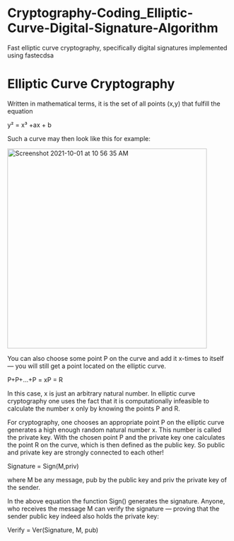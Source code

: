 # Cryptography-Coding_Elliptic-Curve-Digital-Signature-Algorithm
Fast elliptic curve cryptography, specifically digital signatures implemented using fastecdsa

# Elliptic Curve Cryptography

Written in mathematical terms, it is the set of all points (x,y) that fulfill the equation

y² = x³ +ax + b

Such a curve may then look like this for example:

<img width="451" alt="Screenshot 2021-10-01 at 10 56 35 AM" src="https://user-images.githubusercontent.com/57283161/135569938-b6144ec5-0049-40bf-a979-462797176b40.png">


You can also choose some point P on the curve and add it x-times to itself — you will still get a point located on the elliptic curve.

P+P+…+P = xP = R

In this case, x is just an arbitrary natural number. In elliptic curve cryptography one uses the fact that it is computationally infeasible to calculate the number x only by knowing the points P and R.

For cryptography, one chooses an appropriate point P on the elliptic curve generates a high enough random natural number x. This number is called the private key. With the chosen point P and the private key one calculates the point R on the curve, which is then defined as the public key. So public and private key are strongly connected to each other!

Signature = Sign(M,priv)    

where M be any message, pub by the public key and priv the private key of the sender.

In the above equation the function Sign() generates the signature. Anyone, who receives the message M can verify the signature — proving that the sender public key indeed also holds the private key:

Verify = Ver(Signature, M, pub)
